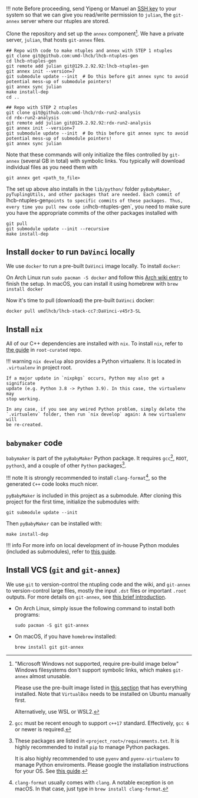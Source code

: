 !!! note
    Before proceeding, send Yipeng or Manuel an [SSH key](https://docs.github.com/en/github/authenticating-to-github/connecting-to-github-with-ssh/checking-for-existing-ssh-keys)
    to your system so that we can give you read/write
    permission to `julian`, the `git-annex` server where our ntuples are stored.

Clone the repository and set up the `annex` component[^1]. We have a private server, `julian`, that hosts
`git-annex` files.
```shell
## Repo with code to make ntuples and annex with STEP 1 ntuples
git clone git@github.com:umd-lhcb/lhcb-ntuples-gen
cd lhcb-ntuples-gen
git remote add julian git@129.2.92.92:lhcb-ntuples-gen
git annex init --version=7
git submodule update --init  # Do this before git annex sync to avoid potential mess-up of submodule pointers!
git annex sync julian
make install-dep
cd ..

## Repo with STEP 2 ntuples
git clone git@github.com:umd-lhcb/rdx-run2-analysis
cd rdx-run2-analysis
git remote add julian git@129.2.92.92:rdx-run2-analysis
git annex init --version=7
git submodule update --init  # Do this before git annex sync to avoid potential mess-up of submodule pointers!
git annex sync julian
```

Note that these commands will only initialize the files controlled by `git-annex` (several GB in total)
with symbolic links. You typically will download individual files as you need them with
```
git annex get <path_to_file>
```

The set up above also installs in the `lib/python/` folder `pyBabyMaker`, `pyTuplingUtils, and other packages that
are needed. Each commit of `lhcb-ntuples-gen` points to specific commits of these packages. Thus, every time
you pull new code in `lhcb-ntuples-gen`, you need to make sure you have the appropriate commits of the other
packages installed with
```
git pull
git submodule update --init --recursive
make install-dep
```

## Install `docker` to run `DaVinci` locally

We use `docker` to run a pre-built `DaVinci` image locally. To install
`docker`:

On Arch Linux run `sudo pacman -S docker` and follow this [Arch wiki entry](https://wiki.archlinux.org/index.php/Docker)
to finish the setup. In macOS, you can install it using homebrew with `brew install docker`

Now it's time to pull (download) the pre-built `DaVinci` docker:
```
docker pull umdlhcb/lhcb-stack-cc7:DaVinci-v45r3-SL
```


## Install `nix`

All of our C++ dependencies are installed with `nix`. To install `nix`, refer
to [the guide](https://github.com/umd-lhcb/root-curated#install-nix-on-macos)
in `root-curated` repo.

!!! warning
    `nix develop` also provides a Python virtualenv. It is located in
    `.virtualenv` in project root.

    If a major update in `nixpkgs` occurs, Python may also get a significate
    update (e.g. Python 3.8 -> Python 3.9). In this case, the virtualenv may
    stop working.

    In any case, if you see any weired Python problem, simply delete the
    `.virtualenv` folder, then run `nix develop` again: A new virtualenv will
    be re-created.


## `babymaker` code

`babymaker` is part of the `pyBabyMaker` Python package. It requires
`gcc`[^2], `ROOT`, `python3`, and a couple of other `Python` packages[^3].

!!! note
    It is strongly recommended to install `clang-format`[^4], so the generated
    `C++` code looks much nicer.

`pyBabyMaker` is included in this project as a submodule. After cloning this
project for the first time, initialize the submodules with:

```
git submodule update --init
```

Then `pyBabyMaker` can be installed with:
```
make install-dep
```

!!! info
    For more info on local development of in-house Python modules (included as
    submodules), refer to [this guide](./dev.md#local-development-of-in-house-python-packages).

## Install VCS (`git` and `git-annex`)

We use `git` to version-control the ntupling code and the wiki, and `git-annex` to version-control
large files, mostly the input `.dst` files or important `.root` outputs. For more details on
`git-annex`, see [this brief introduction](../software_manuals/git_annex.md).

- On Arch Linux, simply issue the following command to install both programs:
    ```
    sudo pacman -S git git-annex
    ```

- On macOS, if you have `homebrew` installed:
    ```
    brew install git git-annex
    ```


[^1]: "Microsoft Windows not supported, require pre-build image below"
      Windows filesystems don't support symbolic links, which
      makes `git-annex` almost unusable.

      Please use the pre-built image listed in [this section](#use-a-pre-built-virtualbox-image-on-windows) that
      has everything installed.  Note that `VirtualBox` needs to be installed on Ubuntu manually first.

      Alternatively, use WSL or WSL2.

[^2]: `gcc` must be recent enough to support `c++17` standard. Effectively,
      `gcc 6` or newer is required.
[^3]: These packages are listed in `<project_root>/requirements.txt`. It is
      highly recommended to install `pip` to manage Python packages.

      It is also highly recommended to use `pyenv` and `pyenv-virtualenv` to
      manage Python enviroments. Please google the installation instructions
      for your OS. See [this guide](./dev.md#installing-pyenv-for-python-development).
[^4]: `clang-format` usually comes with `clang`. A notable exception is on
      macOS. In that case, just type in `brew install clang-format`.
